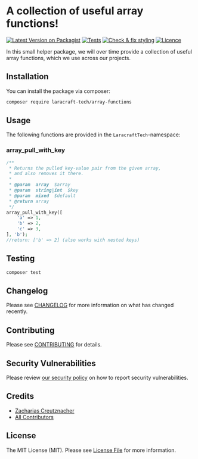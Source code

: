 # A collection of useful array functions!

[![Latest Version on Packagist](https://img.shields.io/packagist/v/laracraft-tech/array-functions.svg?style=flat-square)](https://packagist.org/packages/laracraft-tech/array-functions)
[![Tests](https://github.com/laracraft-tech/array-functions/actions/workflows/run-tests.yml/badge.svg?branch=main)](https://github.com/laracraft-tech/array-functions/actions/workflows/run-tests.yml)
[![Check & fix styling](https://github.com/laracraft-tech/array-functions/workflows/fix-php-code-style-issues.yaml/badge.svg?branch=main)](https://github.com/laracraft-tech/array-functions/actions/workflows/php-code-style-issues.yml)
[![Licence](https://img.shields.io/packagist/l/laracraft-tech/array-functions.svg?style=flat-square)](https://packagist.org/packages/laracraft-tech/array-functions)
<!--[![Total Downloads](https://img.shields.io/packagist/dt/laracraft-tech/array-functions.svg?style=flat-square)](https://packagist.org/packages/laracraft-tech/array-functions)-->

In this small helper package, we will over time provide a collection of useful array functions,
which we use across our projects. 

## Installation

You can install the package via composer:

```bash
composer require laracraft-tech/array-functions
```

## Usage

The following functions are provided in the `LaracraftTech`-namespace:

### array_pull_with_key

```php
/**
 * Returns the pulled key-value pair from the given array,
 * and also removes it there.
 *
 * @param  array  $array
 * @param  string|int  $key
 * @param  mixed  $default
 * @return array
 */
array_pull_with_key([
    'a' => 1,
    'b' => 2,
    'c' => 3,
], 'b');
//return: ['b' => 2] (also works with nested keys)
```

## Testing

```bash
composer test
```

## Changelog

Please see [CHANGELOG](CHANGELOG.md) for more information on what has changed recently.

## Contributing

Please see [CONTRIBUTING](https://github.com/laracraft-tech/.github/blob/main/CONTRIBUTING.md) for details.

## Security Vulnerabilities

Please review [our security policy](../../security/policy) on how to report security vulnerabilities.

## Credits

- [Zacharias Creutznacher](https://github.com/laracraft-tech)
- [All Contributors](../../contributors)

## License

The MIT License (MIT). Please see [License File](LICENSE.md) for more information.
